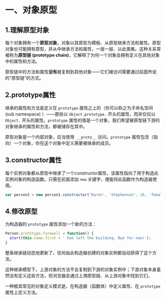 # 一、对象原型

## 1.理解原型对象

每个对象拥有一个**原型对象**，对象以其原型为模板、从原型继承方法和属性。原型对象也可能拥有原型，并从中继承方法和属性，一层一层、以此类推。这种关系常被称为**原型链 (prototype chain)**，它解释了为何一个对象会拥有定义在其他对象中的属性和方法。



原型链中的方法和属性**没有**被复制到其他对象——它们被访问需要通过前面所说的“原型链”的方式。

## 2.prototype属性

继承的属性和方法是定义在 `prototype` 属性之上的（你可以称之为子命名空间 (sub namespace) ）——那些以 `Object.prototype.` 开头的属性，而非仅仅以 `Object.` 开头的属性。`prototype` 属性的值是一个对象，我们希望被原型链下游的对象继承的属性和方法，都被储存在其中。



原型对象是一个内部对象，应当使用` __proto__` 访问。`prototype` 属性包含（指向）一个对象，你在这个对象中定义需要被继承的成员。

## 3.constructor属性

每个实例对象都从原型中继承了一个constructor属性，该属性指向了用于构造此实例对象的构造函数。只需在前面添加 `new` 关键字，便能将此函数作为构造器使用。

```js
var person3 = new person1.constructor('Karen', 'Stephenson', 26, 'female', ['playing drums', 'mountain climbing']);
```

## 4.修改原型

为构造器的 `prototype` 属性添加一个新的方法：

```js
Person.prototype.farewell = function() {
  alert(this.name.first + ' has left the building. Bye for now!');
}
```

整条继承链动态地更新了，任何由此构造器创建的对象实例都自动获得了这个方法。



这种继承模型下，上游对象的方法不会复制到下游的对象实例中；下游对象本身虽然没有定义这些方法，但浏览器会通过上溯原型链、从上游对象中找到它们。



一种极其常见的对象定义模式是，在构造器（函数体）中定义属性、在 `prototype` 属性上定义方法。

